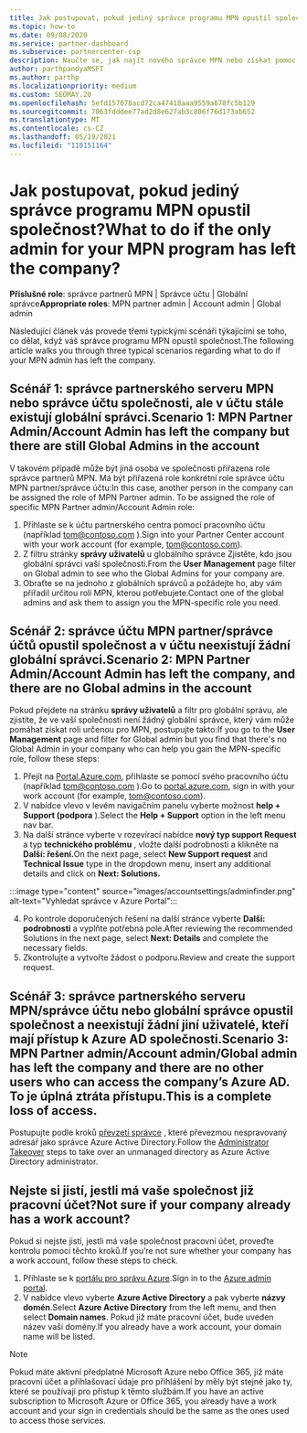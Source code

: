 ```yaml
---
title: Jak postupovat, pokud jediný správce programu MPN opustil společnost?
ms.topic: how-to
ms.date: 09/08/2020
ms.service: partner-dashboard
ms.subservice: partnercenter-csp
description: Naučte se, jak najít nového správce MPN nebo získat pomoc od globálního správce vaší společnosti. Přečtěte si také, jak přidat nového globálního správce centra partnerů.
author: parthpandyaMSFT
ms.author: parthp
ms.localizationpriority: medium
ms.custom: SEOMAY.20
ms.openlocfilehash: 5efd157078acd72ca47418aaa9559a678fc5b129
ms.sourcegitcommit: 7063fdddee77ad2d8e627ab3c806f76d173ab652
ms.translationtype: MT
ms.contentlocale: cs-CZ
ms.lasthandoff: 05/19/2021
ms.locfileid: "110151164"
---
```

# <a name="what-to-do-if-the-only-admin-for-your-mpn-program-has-left-the-company"></a><span data-ttu-id="71abc-103">Jak postupovat, pokud jediný správce programu MPN opustil společnost?</span><span class="sxs-lookup"><span data-stu-id="71abc-103">What to do if the only admin for your MPN program has left the company?</span></span>

<span data-ttu-id="71abc-104">**Příslušné role**: správce partnerů MPN | Správce účtu | Globální správce</span><span class="sxs-lookup"><span data-stu-id="71abc-104">**Appropriate roles**: MPN partner admin | Account admin | Global admin</span></span>

<span data-ttu-id="71abc-105">Následující článek vás provede třemi typickými scénáři týkajícími se toho, co dělat, když váš správce programu MPN opustil společnost.</span><span class="sxs-lookup"><span data-stu-id="71abc-105">The following article walks you through three typical scenarios regarding what to do if your MPN admin has left the company.</span></span>

## <a name="scenario-1-mpn-partner-adminaccount-admin-has-left-the-company-but-there-are-still-global-admins-in-the-account"></a><span data-ttu-id="71abc-106">Scénář 1: správce partnerského serveru MPN nebo správce účtu společnosti, ale v účtu stále existují globální správci.</span><span class="sxs-lookup"><span data-stu-id="71abc-106">Scenario 1: MPN Partner Admin/Account Admin has left the company but there are still Global Admins in the account</span></span>

<span data-ttu-id="71abc-107">V takovém případě může být jiná osoba ve společnosti přiřazena role správce partnerů MPN. Má být přiřazená role konkrétní role správce účtu MPN partner/správce účtu:</span><span class="sxs-lookup"><span data-stu-id="71abc-107">In this case, another person in the company can be assigned the role of MPN Partner admin. To be assigned the role of specific MPN Partner admin/Account Admin role:</span></span>

1. <span data-ttu-id="71abc-108">Přihlaste se k účtu partnerského centra pomocí pracovního účtu (například tom@contoso.com ).</span><span class="sxs-lookup"><span data-stu-id="71abc-108">Sign into your Partner Center account with your work account (for example, tom@contoso.com).</span></span>
1. <span data-ttu-id="71abc-109">Z filtru stránky **správy uživatelů** u globálního správce Zjistěte, kdo jsou globální správci vaší společnosti.</span><span class="sxs-lookup"><span data-stu-id="71abc-109">From the **User Management** page filter on Global admin to see who the Global Admins for your company are.</span></span> 
1. <span data-ttu-id="71abc-110">Obraťte se na jednoho z globálních správců a požádejte ho, aby vám přiřadil určitou roli MPN, kterou potřebujete.</span><span class="sxs-lookup"><span data-stu-id="71abc-110">Contact one of the global admins and ask them to assign you the MPN-specific role you need.</span></span> 

## <a name="scenario-2-mpn-partner-adminaccount-admin-has-left-the-company-and-there-are-no-global-admins-in-the-account"></a><span data-ttu-id="71abc-111">Scénář 2: správce účtu MPN partner/správce účtů opustil společnost a v účtu neexistují žádní globální správci.</span><span class="sxs-lookup"><span data-stu-id="71abc-111">Scenario 2: MPN Partner Admin/Account Admin has left the company, and there are no Global admins in the account</span></span> 

<span data-ttu-id="71abc-112">Pokud přejdete na stránku **správy uživatelů** a filtr pro globální správu, ale zjistíte, že ve vaší společnosti není žádný globální správce, který vám může pomáhat získat roli určenou pro MPN, postupujte takto:</span><span class="sxs-lookup"><span data-stu-id="71abc-112">If you go to the **User Management** page and filter for Global admin but you find that there's no Global Admin in your company who can help you gain the MPN-specific role, follow these steps:</span></span>

1. <span data-ttu-id="71abc-113">Přejít na [Portal.Azure.com](https://ms.portal.azure.com/), přihlaste se pomocí svého pracovního účtu (například tom@contoso.com ).</span><span class="sxs-lookup"><span data-stu-id="71abc-113">Go to [portal.azure.com](https://ms.portal.azure.com/), sign in with your work account (for example, tom@contoso.com).</span></span> 
1. <span data-ttu-id="71abc-114">V nabídce vlevo v levém navigačním panelu vyberte možnost **help + Support (podpora** ).</span><span class="sxs-lookup"><span data-stu-id="71abc-114">Select the **Help + Support** option in the left menu nav bar.</span></span>
1. <span data-ttu-id="71abc-115">Na další stránce vyberte v rozevírací nabídce **nový typ support Request** a typ **technického problému** , vložte další podrobnosti a klikněte na **Další: řešení.**</span><span class="sxs-lookup"><span data-stu-id="71abc-115">On the next page, select **New Support request** and **Technical Issue** type in the dropdown menu, insert any additional details and click on **Next: Solutions.**</span></span>

:::image type="content" source="images/accountsettings/adminfinder.png" alt-text="Vyhledat správce v Azure Portal":::

4. <span data-ttu-id="71abc-117">Po kontrole doporučených řešení na další stránce vyberte **Další: podrobnosti** a vyplňte potřebná pole.</span><span class="sxs-lookup"><span data-stu-id="71abc-117">After reviewing the recommended Solutions in the next page, select **Next: Details** and complete the necessary fields.</span></span>
1. <span data-ttu-id="71abc-118">Zkontrolujte a vytvořte žádost o podporu.</span><span class="sxs-lookup"><span data-stu-id="71abc-118">Review and create the support request.</span></span>


## <a name="scenario-3-mpn-partner-adminaccount-adminglobal-admin-has-left-the-company-and-there-are-no-other-users-who-can-access-the-companys-azure-ad-this-is-a-complete-loss-of-access"></a><span data-ttu-id="71abc-119">Scénář 3: správce partnerského serveru MPN/správce účtu nebo globální správce opustil společnost a neexistují žádní jiní uživatelé, kteří mají přístup k Azure AD společnosti.</span><span class="sxs-lookup"><span data-stu-id="71abc-119">Scenario 3: MPN Partner admin/Account admin/Global admin has left the company and there are no other users who can access the company’s Azure AD.</span></span> <span data-ttu-id="71abc-120">To je úplná ztráta přístupu.</span><span class="sxs-lookup"><span data-stu-id="71abc-120">This is a complete loss of access.</span></span>

<span data-ttu-id="71abc-121">Postupujte podle kroků [převzetí správce](/azure/active-directory/users-groups-roles/domains-admin-takeover#internal-admin-takeover) , které převezmou nespravovaný adresář jako správce Azure Active Directory.</span><span class="sxs-lookup"><span data-stu-id="71abc-121">Follow the [Administrator Takeover](/azure/active-directory/users-groups-roles/domains-admin-takeover#internal-admin-takeover) steps to take over an unmanaged directory as Azure Active Directory administrator.</span></span>

## <a name="not-sure-if-your-company-already-has-a-work-account"></a><span data-ttu-id="71abc-122">Nejste si jistí, jestli má vaše společnost již pracovní účet?</span><span class="sxs-lookup"><span data-stu-id="71abc-122">Not sure if your company already has a work account?</span></span>

<span data-ttu-id="71abc-123">Pokud si nejste jistí, jestli má vaše společnost pracovní účet, proveďte kontrolu pomocí těchto kroků.</span><span class="sxs-lookup"><span data-stu-id="71abc-123">If you’re not sure whether your company has a work account, follow these steps to check.</span></span>

1. <span data-ttu-id="71abc-124">Přihlaste se k [portálu pro správu Azure](https://ms.portal.azure.com).</span><span class="sxs-lookup"><span data-stu-id="71abc-124">Sign in to the [Azure admin portal](https://ms.portal.azure.com).</span></span>
2. <span data-ttu-id="71abc-125">V nabídce vlevo vyberte **Azure Active Directory** a pak vyberte **názvy domén**.</span><span class="sxs-lookup"><span data-stu-id="71abc-125">Select **Azure Active Directory** from the left menu, and then select **Domain names**.</span></span>
<span data-ttu-id="71abc-126">Pokud již máte pracovní účet, bude uveden název vaší domény.</span><span class="sxs-lookup"><span data-stu-id="71abc-126">If you already have a work account, your domain name will be listed.</span></span>

>[!Note]
><span data-ttu-id="71abc-127">Pokud máte aktivní předplatné Microsoft Azure nebo Office 365, již máte pracovní účet a přihlašovací údaje pro přihlášení by měly být stejné jako ty, které se používají pro přístup k těmto službám.</span><span class="sxs-lookup"><span data-stu-id="71abc-127">If you have an active subscription to Microsoft Azure or Office 365, you already have a work account and your sign in credentials should be the same as the ones used to access those services.</span></span>